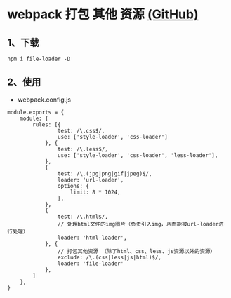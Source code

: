 # webpack 打包 其他 资源 [(GitHub)](https://github.com/GYQ-LQ/webpack-actual/tree/master/05-other_source)
 
## 1、下载
```
npm i file-loader -D
```
## 2、使用
- webpack.config.js
``` 
module.exports = { 
    module: {
        rules: [{
                test: /\.css$/,
                use: ['style-loader', 'css-loader']
            }, {
                test: /\.less$/,
                use: ['style-loader', 'css-loader', 'less-loader'],
            },
            {
                test: /\.(jpg|png|gif|jpeg)$/,
                loader: 'url-loader',
                options: {
                    limit: 8 * 1024,
                },
            },
            {
                test: /\.html$/,
                // 处理html文件的img图片（负责引入img，从而能被url-loader进行处理）
                loader: 'html-loader',
            }, {
                // 打包其他资源 （除了html、css、less、js资源以外的资源）
                exclude: /\.(css|less|js|html)$/,
                loader: 'file-loader'
            },
        ]
    }, 
}
```